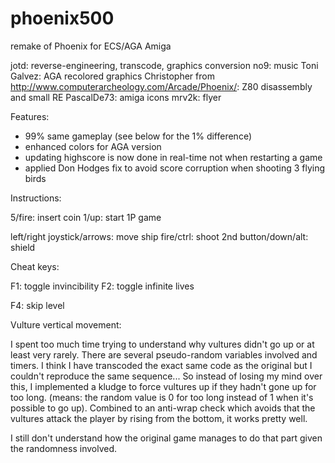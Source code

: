 # phoenix500
remake of Phoenix for ECS/AGA Amiga

jotd: reverse-engineering, transcode, graphics conversion
no9: music
Toni Galvez: AGA recolored graphics
Christopher from http://www.computerarcheology.com/Arcade/Phoenix/: Z80 disassembly and small RE
PascalDe73: amiga icons
mrv2k: flyer

Features:

- 99% same gameplay (see below for the 1% difference)
- enhanced colors for AGA version
- updating highscore is now done in real-time not when restarting a game
- applied Don Hodges fix to avoid score corruption when shooting 3 flying birds


Instructions:

5/fire: insert coin
1/up: start 1P game

left/right joystick/arrows: move ship
fire/ctrl: shoot
2nd button/down/alt: shield

Cheat keys:

F1: toggle invincibility
F2: toggle infinite lives

F4: skip level

Vulture vertical movement:

I spent too much time trying to understand why vultures didn't go up or at least
very rarely. There are several pseudo-random variables involved and timers. I think
I have transcoded the exact same code as the original but I couldn't reproduce the
same sequence... So instead of losing my mind over this, I implemented a kludge
to force vultures up if they hadn't gone up for too long.
(means: the random value is 0 for too long instead of 1 when it's possible to go up).
Combined to an anti-wrap check which avoids that the vultures attack the player by
rising from the bottom, it works pretty well.

I still don't understand how the original game manages to do that part given the randomness
involved.